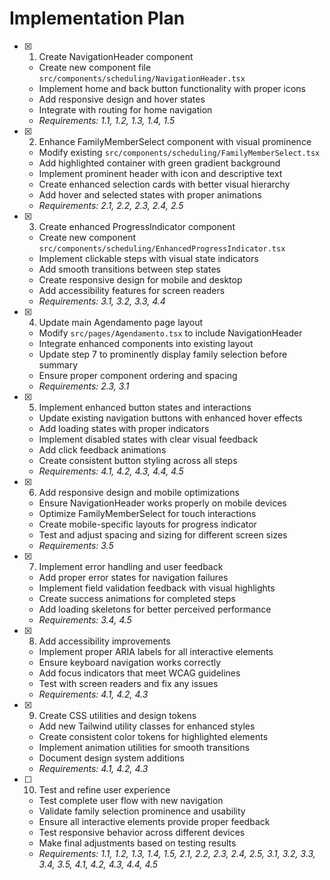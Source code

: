 # Implementation Plan

- [x] 1. Create NavigationHeader component


  - Create new component file `src/components/scheduling/NavigationHeader.tsx`
  - Implement home and back button functionality with proper icons
  - Add responsive design and hover states
  - Integrate with routing for home navigation
  - _Requirements: 1.1, 1.2, 1.3, 1.4, 1.5_

- [x] 2. Enhance FamilyMemberSelect component with visual prominence


  - Modify existing `src/components/scheduling/FamilyMemberSelect.tsx`
  - Add highlighted container with green gradient background
  - Implement prominent header with icon and descriptive text
  - Create enhanced selection cards with better visual hierarchy
  - Add hover and selected states with proper animations
  - _Requirements: 2.1, 2.2, 2.3, 2.4, 2.5_

- [x] 3. Create enhanced ProgressIndicator component








  - Create new component `src/components/scheduling/EnhancedProgressIndicator.tsx`
  - Implement clickable steps with visual state indicators
  - Add smooth transitions between step states
  - Create responsive design for mobile and desktop
  - Add accessibility features for screen readers
  - _Requirements: 3.1, 3.2, 3.3, 4.4_

- [x] 4. Update main Agendamento page layout


  - Modify `src/pages/Agendamento.tsx` to include NavigationHeader
  - Integrate enhanced components into existing layout
  - Update step 7 to prominently display family selection before summary
  - Ensure proper component ordering and spacing
  - _Requirements: 2.3, 3.1_

- [x] 5. Implement enhanced button states and interactions


  - Update existing navigation buttons with enhanced hover effects
  - Add loading states with proper indicators
  - Implement disabled states with clear visual feedback
  - Add click feedback animations
  - Create consistent button styling across all steps
  - _Requirements: 4.1, 4.2, 4.3, 4.4, 4.5_

- [x] 6. Add responsive design and mobile optimizations





  - Ensure NavigationHeader works properly on mobile devices
  - Optimize FamilyMemberSelect for touch interactions
  - Create mobile-specific layouts for progress indicator
  - Test and adjust spacing and sizing for different screen sizes
  - _Requirements: 3.5_

- [x] 7. Implement error handling and user feedback





  - Add proper error states for navigation failures
  - Implement field validation feedback with visual highlights
  - Create success animations for completed steps
  - Add loading skeletons for better perceived performance
  - _Requirements: 3.4, 4.5_

- [x] 8. Add accessibility improvements






  - Implement proper ARIA labels for all interactive elements
  - Ensure keyboard navigation works correctly
  - Add focus indicators that meet WCAG guidelines
  - Test with screen readers and fix any issues
  - _Requirements: 4.1, 4.2, 4.3_

- [x] 9. Create CSS utilities and design tokens


  - Add new Tailwind utility classes for enhanced styles
  - Create consistent color tokens for highlighted elements
  - Implement animation utilities for smooth transitions
  - Document design system additions
  - _Requirements: 4.1, 4.2, 4.3_

- [ ] 10. Test and refine user experience






  - Test complete user flow with new navigation
  - Validate family selection prominence and usability
  - Ensure all interactive elements provide proper feedback
  - Test responsive behavior across different devices
  - Make final adjustments based on testing results
  - _Requirements: 1.1, 1.2, 1.3, 1.4, 1.5, 2.1, 2.2, 2.3, 2.4, 2.5, 3.1, 3.2, 3.3, 3.4, 3.5, 4.1, 4.2, 4.3, 4.4, 4.5_
